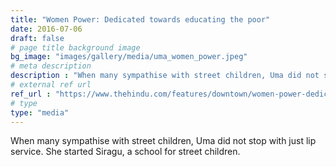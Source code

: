 ```yaml
---
title: "Women Power: Dedicated towards educating the poor"
date: 2016-07-06
draft: false
# page title background image
bg_image: "images/gallery/media/uma_women_power.jpeg"
# meta description
description : "When many sympathise with street children, Uma did not stop with just lip service. She started Siragu, a school for street children."
# external ref url
ref_url : "https://www.thehindu.com/features/downtown/women-power-dedicated-towards-educating-the-poor/article3436048.ece"
# type
type: "media"
---
```


When many sympathise with street children, Uma did not stop with just lip 
service. She started Siragu, a school for street children.
